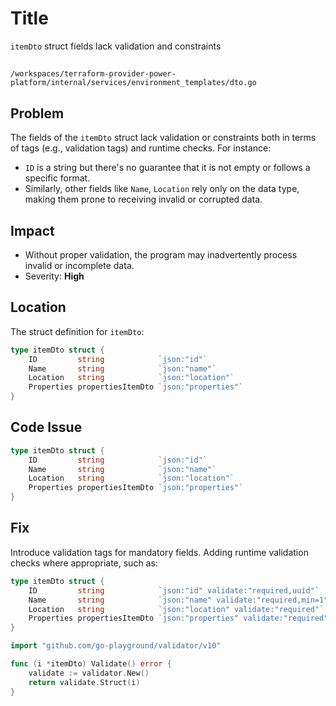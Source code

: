# Title

`itemDto` struct fields lack validation and constraints

##

`/workspaces/terraform-provider-power-platform/internal/services/environment_templates/dto.go`

## Problem

The fields of the `itemDto` struct lack validation or constraints both in terms of tags (e.g., validation tags) and runtime checks. For instance:

- `ID` is a string but there's no guarantee that it is not empty or follows a specific format.
- Similarly, other fields like `Name`, `Location` rely only on the data type, making them prone to receiving invalid or corrupted data.

## Impact

- Without proper validation, the program may inadvertently process invalid or incomplete data.
- Severity: **High**

## Location

The struct definition for `itemDto`:

```go
type itemDto struct {
	ID         string            `json:"id"`
	Name       string            `json:"name"`
	Location   string            `json:"location"`
	Properties propertiesItemDto `json:"properties"`
}
```

## Code Issue

```go
type itemDto struct {
	ID         string            `json:"id"`
	Name       string            `json:"name"`
	Location   string            `json:"location"`
	Properties propertiesItemDto `json:"properties"`
}
```

## Fix

Introduce validation tags for mandatory fields. Adding runtime validation checks where appropriate, such as:

```go
type itemDto struct {
	ID         string            `json:"id" validate:"required,uuid"`
	Name       string            `json:"name" validate:"required,min=1"`
	Location   string            `json:"location" validate:"required"`
	Properties propertiesItemDto `json:"properties" validate:"required"`
}
```

```go
import "github.com/go-playground/validator/v10"

func (i *itemDto) Validate() error {
	validate := validator.New()
	return validate.Struct(i)
}
```
